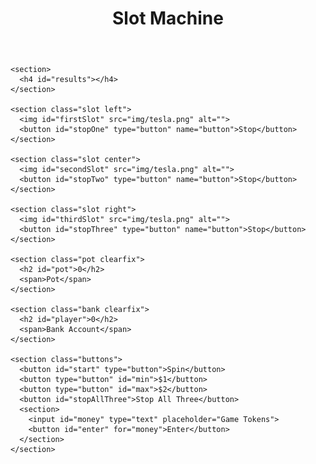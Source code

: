 <!DOCTYPE html>
<html lang="en" dir="ltr">
<head>
  <meta charset="utf-8">
  <title>House Hayden Slot Machine</title>
  <link rel="stylesheet" href="css/slot.css">
</head>

<body>
  <header>
    <h1>Slot Machine</h1>
  </header>

  <section class="container clearfix">

    <section>
      <h4 id="results"></h4>
    </section>

    <section class="slot left">
      <img id="firstSlot" src="img/tesla.png" alt="">
      <button id="stopOne" type="button" name="button">Stop</button>
    </section>

    <section class="slot center">
      <img id="secondSlot" src="img/tesla.png" alt="">
      <button id="stopTwo" type="button" name="button">Stop</button>
    </section>

    <section class="slot right">
      <img id="thirdSlot" src="img/tesla.png" alt="">
      <button id="stopThree" type="button" name="button">Stop</button>
    </section>

    <section class="pot clearfix">
      <h2 id="pot">0</h2>
      <span>Pot</span>
    </section>

    <section class="bank clearfix">
      <h2 id="player">0</h2>
      <span>Bank Account</span>
    </section>

    <section class="buttons">
      <button id="start" type="button">Spin</button>
      <button type="button" id="min">$1</button>
      <button type="button" id="max">$2</button>
      <button id="stopAllThree">Stop All Three</button>
      <section>
        <input id="money" type="text" placeholder="Game Tokens">
        <button id="enter" for="money">Enter</button>
      </section>
    </section>

  </section>

  <script src="https://ajax.googleapis.com/ajax/libs/jquery/3.3.1/jquery.min.js"></script>
  <script src="js/slot.js" type="text/javascript"></script>
</body>
</html>
